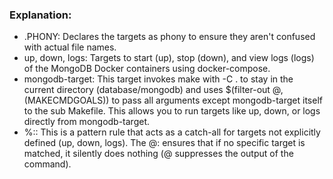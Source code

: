 ### Explanation:
- .PHONY: Declares the targets as phony to ensure they aren't confused with actual file names.
- up, down, logs: Targets to start (up), stop (down), and view logs (logs) of the MongoDB Docker containers using docker-compose.
- mongodb-target: This target invokes make with -C . to stay in the current directory (database/mongodb) and uses $(filter-out $@,$(MAKECMDGOALS)) to pass all arguments except mongodb-target itself to the sub Makefile. This allows you to run targets like up, down, or logs directly from mongodb-target.
- %:: This is a pattern rule that acts as a catch-all for targets not explicitly defined (up, down, logs). The @: ensures that if no specific target is matched, it silently does nothing (@ suppresses the output of the command).